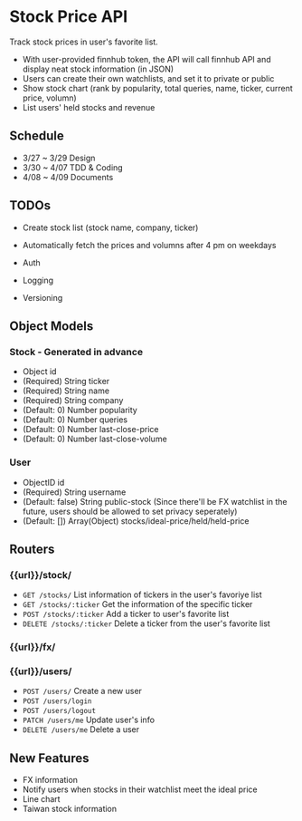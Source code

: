 # Stock Price API

Track stock prices in user's favorite list.

* With user-provided finnhub token, the API will call finnhub API and display neat stock information (in JSON)
* Users can create their own watchlists, and set it to private or public
* Show stock chart (rank by popularity, total queries, name, ticker, current price, volumn)
* List users' held stocks and revenue

## Schedule

* 3/27 ~ 3/29 Design
* 3/30 ~ 4/07 TDD & Coding
* 4/08 ~ 4/09 Documents

## TODOs

* Create stock list (stock name, company, ticker)
* Automatically fetch the prices and volumns after 4 pm on weekdays

* Auth
* Logging
* Versioning

## Object Models

### Stock - Generated in advance

* Object id
* (Required)   String ticker
* (Required)   String name
* (Required)   String company
* (Default: 0) Number popularity
* (Default: 0) Number queries
* (Default: 0) Number last-close-price
* (Default: 0) Number last-close-volume

### User

* ObjectID id
* (Required)       String username
* (Default: false) String public-stock (Since there'll be FX watchlist in the future, users should be allowed to set privacy seperately)
* (Default: [])    Array(Object) stocks/ideal-price/held/held-price

## Routers

### {{url}}/stock/

* `GET /stocks/` List information of tickers in the user's favoriye list
* `GET /stocks/:ticker` Get the information of the specific ticker
* `POST /stocks/:ticker` Add a ticker to user's favorite list
* `DELETE /stocks/:ticker` Delete a ticker from the user's favorite list

### {{url}}/fx/

### {{url}}/users/

* `POST /users/` Create a new user
* `POST /users/login`
* `POST /users/logout`
* `PATCH /users/me` Update user's info
* `DELETE /users/me` Delete a user

## New Features

* FX information
* Notify users when stocks in their watchlist meet the ideal price
* Line chart
* Taiwan stock information
